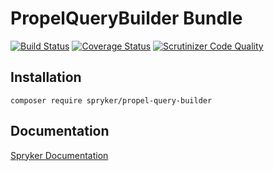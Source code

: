 # PropelQueryBuilder Bundle
[![Build Status](https://travis-ci.org/spryker/PropelQueryBuilder.svg)](https://travis-ci.org/spryker/PropelQueryBuilder)
[![Coverage Status](https://coveralls.io/repos/github/spryker/PropelQueryBuilder/badge.svg)](https://coveralls.io/github/spryker/PropelQueryBuilder)
[![Scrutinizer Code Quality](https://scrutinizer-ci.com/g/spryker/PropelQueryBuilder/badges/quality-score.png?b=master)](https://scrutinizer-ci.com/g/spryker/PropelQueryBuilder/?branch=master)

## Installation

```
composer require spryker/propel-query-builder
```

## Documentation

[Spryker Documentation](https://spryker.github.io)
